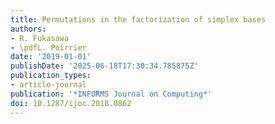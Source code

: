 ```yaml
---
title: Permutations in the factorization of simplex bases
authors:
- R. Fukasawa
- \pdfL. Poirrier
date: '2019-01-01'
publishDate: '2025-06-18T17:30:34.785875Z'
publication_types:
- article-journal
publication: '*INFORMS Journal on Computing*'
doi: 10.1287/ijoc.2018.0862
---
```

